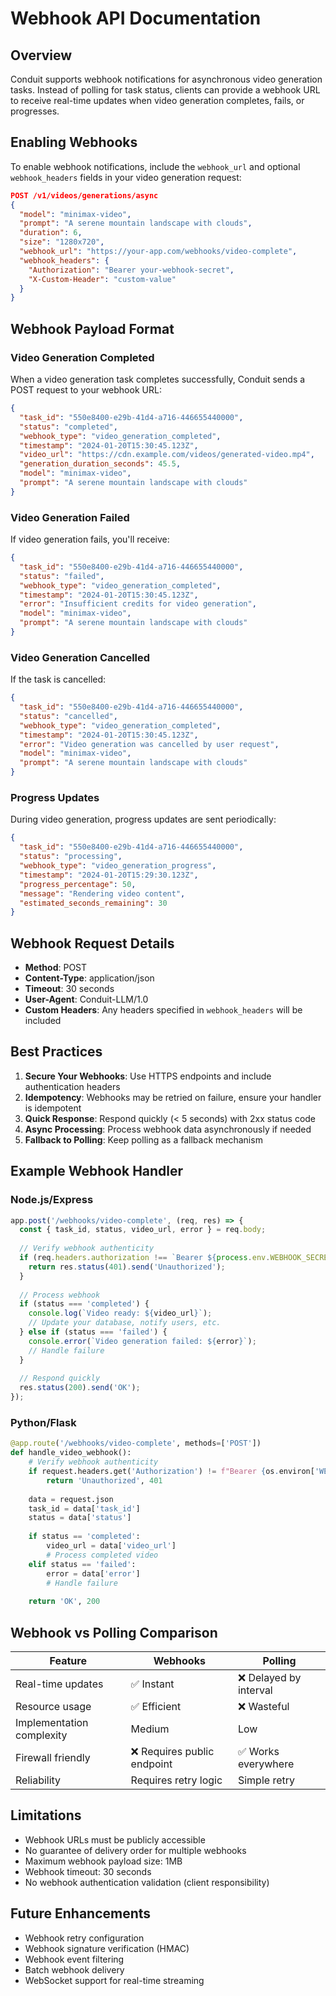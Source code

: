 # Webhook API Documentation

## Overview

Conduit supports webhook notifications for asynchronous video generation tasks. Instead of polling for task status, clients can provide a webhook URL to receive real-time updates when video generation completes, fails, or progresses.

## Enabling Webhooks

To enable webhook notifications, include the `webhook_url` and optional `webhook_headers` fields in your video generation request:

```json
POST /v1/videos/generations/async
{
  "model": "minimax-video",
  "prompt": "A serene mountain landscape with clouds",
  "duration": 6,
  "size": "1280x720",
  "webhook_url": "https://your-app.com/webhooks/video-complete",
  "webhook_headers": {
    "Authorization": "Bearer your-webhook-secret",
    "X-Custom-Header": "custom-value"
  }
}
```

## Webhook Payload Format

### Video Generation Completed

When a video generation task completes successfully, Conduit sends a POST request to your webhook URL:

```json
{
  "task_id": "550e8400-e29b-41d4-a716-446655440000",
  "status": "completed",
  "webhook_type": "video_generation_completed",
  "timestamp": "2024-01-20T15:30:45.123Z",
  "video_url": "https://cdn.example.com/videos/generated-video.mp4",
  "generation_duration_seconds": 45.5,
  "model": "minimax-video",
  "prompt": "A serene mountain landscape with clouds"
}
```

### Video Generation Failed

If video generation fails, you'll receive:

```json
{
  "task_id": "550e8400-e29b-41d4-a716-446655440000",
  "status": "failed",
  "webhook_type": "video_generation_completed",
  "timestamp": "2024-01-20T15:30:45.123Z",
  "error": "Insufficient credits for video generation",
  "model": "minimax-video",
  "prompt": "A serene mountain landscape with clouds"
}
```

### Video Generation Cancelled

If the task is cancelled:

```json
{
  "task_id": "550e8400-e29b-41d4-a716-446655440000",
  "status": "cancelled",
  "webhook_type": "video_generation_completed",
  "timestamp": "2024-01-20T15:30:45.123Z",
  "error": "Video generation was cancelled by user request",
  "model": "minimax-video",
  "prompt": "A serene mountain landscape with clouds"
}
```

### Progress Updates

During video generation, progress updates are sent periodically:

```json
{
  "task_id": "550e8400-e29b-41d4-a716-446655440000",
  "status": "processing",
  "webhook_type": "video_generation_progress",
  "timestamp": "2024-01-20T15:29:30.123Z",
  "progress_percentage": 50,
  "message": "Rendering video content",
  "estimated_seconds_remaining": 30
}
```

## Webhook Request Details

- **Method**: POST
- **Content-Type**: application/json
- **Timeout**: 30 seconds
- **User-Agent**: Conduit-LLM/1.0
- **Custom Headers**: Any headers specified in `webhook_headers` will be included

## Best Practices

1. **Secure Your Webhooks**: Use HTTPS endpoints and include authentication headers
2. **Idempotency**: Webhooks may be retried on failure, ensure your handler is idempotent
3. **Quick Response**: Respond quickly (< 5 seconds) with 2xx status code
4. **Async Processing**: Process webhook data asynchronously if needed
5. **Fallback to Polling**: Keep polling as a fallback mechanism

## Example Webhook Handler

### Node.js/Express
```javascript
app.post('/webhooks/video-complete', (req, res) => {
  const { task_id, status, video_url, error } = req.body;
  
  // Verify webhook authenticity
  if (req.headers.authorization !== `Bearer ${process.env.WEBHOOK_SECRET}`) {
    return res.status(401).send('Unauthorized');
  }
  
  // Process webhook
  if (status === 'completed') {
    console.log(`Video ready: ${video_url}`);
    // Update your database, notify users, etc.
  } else if (status === 'failed') {
    console.error(`Video generation failed: ${error}`);
    // Handle failure
  }
  
  // Respond quickly
  res.status(200).send('OK');
});
```

### Python/Flask
```python
@app.route('/webhooks/video-complete', methods=['POST'])
def handle_video_webhook():
    # Verify webhook authenticity
    if request.headers.get('Authorization') != f"Bearer {os.environ['WEBHOOK_SECRET']}":
        return 'Unauthorized', 401
    
    data = request.json
    task_id = data['task_id']
    status = data['status']
    
    if status == 'completed':
        video_url = data['video_url']
        # Process completed video
    elif status == 'failed':
        error = data['error']
        # Handle failure
    
    return 'OK', 200
```

## Webhook vs Polling Comparison

| Feature | Webhooks | Polling |
|---------|----------|---------|
| Real-time updates | ✅ Instant | ❌ Delayed by interval |
| Resource usage | ✅ Efficient | ❌ Wasteful |
| Implementation complexity | Medium | Low |
| Firewall friendly | ❌ Requires public endpoint | ✅ Works everywhere |
| Reliability | Requires retry logic | Simple retry |

## Limitations

- Webhook URLs must be publicly accessible
- No guarantee of delivery order for multiple webhooks
- Maximum webhook payload size: 1MB
- Webhook timeout: 30 seconds
- No webhook authentication validation (client responsibility)

## Future Enhancements

- Webhook retry configuration
- Webhook signature verification (HMAC)
- Webhook event filtering
- Batch webhook delivery
- WebSocket support for real-time streaming